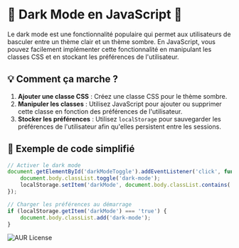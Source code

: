 # 🌙 Dark Mode en JavaScript 🌙

Le dark mode est une fonctionnalité populaire qui permet aux utilisateurs de basculer entre un thème clair et un thème sombre. En JavaScript, vous pouvez facilement implémenter cette fonctionnalité en manipulant les classes CSS et en stockant les préférences de l'utilisateur.

## 💡 Comment ça marche ?

1. **Ajouter une classe CSS** : Créez une classe CSS pour le thème sombre.
2. **Manipuler les classes** : Utilisez JavaScript pour ajouter ou supprimer cette classe en fonction des préférences de l'utilisateur.
3. **Stocker les préférences** : Utilisez `localStorage` pour sauvegarder les préférences de l'utilisateur afin qu'elles persistent entre les sessions.

## 🚀 Exemple de code simplifié

```javascript
// Activer le dark mode
document.getElementById('darkModeToggle').addEventListener('click', function() {
    document.body.classList.toggle('dark-mode');
    localStorage.setItem('darkMode', document.body.classList.contains('dark-mode'));
});

// Charger les préférences au démarrage
if (localStorage.getItem('darkMode') === 'true') {
    document.body.classList.add('dark-mode');
}

```

![AUR License](https://img.shields.io/aur/license/c)


